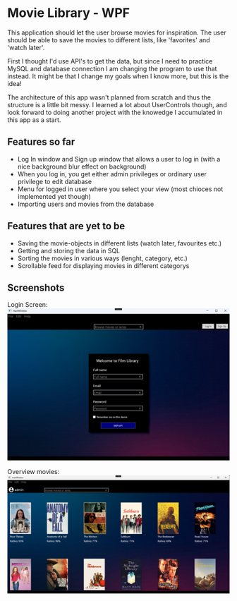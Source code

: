 
# Movie Library - WPF

This application should let the user browse movies for inspiration. The user should be able to save the movies to different lists, like 'favorites' and 'watch later'.

First I thought I'd use API's to get the data, but since I need to practice MySQL and database connection I am changing the program to use that instead.
It might be that I change my goals when I know more, but this is the idea!

The architecture of this app wasn't planned from scratch and thus the structure is a little bit messy. I learned a lot about UserControls though, and look forward to doing another project with the knowedge I accumulated in this app as a start. 

## Features so far
- Log In window and Sign up window that allows a user to log in (with a nice background blur effect on background)
- When you log in, you get either admin privileges or ordinary user privilege to edit database
- Menu for logged in user where you select your view (most chioces not implemented yet though)
- Importing users and movies from the database

## Features that are yet to be

- Saving the movie-objects in different lists (watch later, favourites etc.)
- Getting and storing the data in SQL
- Sorting the movies in various ways (lenght, category, etc.)
- Scrollable feed for displaying movies in different categorys


## Screenshots

Login Screen:
![App Screenshot](https://github.com/Bubbelbad/FilmLibrary-WPF/blob/master/Screenshot%202023-11-29%20190030.png?raw=true)

Overview movies: 
![App Screenshot](https://github.com/Bubbelbad/FilmLibrary-WPF/blob/master/Screenshot%202024-03-07%20185631.png)

